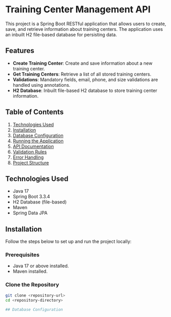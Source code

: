 # Training Center Management API

This project is a Spring Boot RESTful application that allows users to create, save, and retrieve information about training centers. The application uses an inbuilt H2 file-based database for persisting data.

## Features
- **Create Training Center**: Create and save information about a new training center.
- **Get Training Centers**: Retrieve a list of all stored training centers.
- **Validations**: Mandatory fields, email, phone, and size validations are handled using annotations.
- **H2 Database**: Inbuilt file-based H2 database to store training center information.

## Table of Contents
1. [Technologies Used](#technologies-used)
2. [Installation](#installation)
3. [Database Configuration](#database-configuration)
4. [Running the Application](#running-the-application)
5. [API Documentation](#api-documentation)
6. [Validation Rules](#validation-rules)
7. [Error Handling](#error-handling)
8. [Project Structure](#project-structure)

## Technologies Used
- Java 17
- Spring Boot 3.3.4
- H2 Database (file-based)
- Maven
- Spring Data JPA

## Installation
Follow the steps below to set up and run the project locally:

### Prerequisites
- Java 17 or above installed.
- Maven installed.

### Clone the Repository
```sh
git clone <repository-url>
cd <repository-directory>

## Database Configuration
